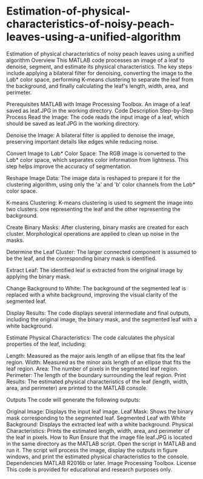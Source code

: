 # Estimation-of-physical-characteristics-of-noisy-peach-leaves-using-a-unified-algorithm
Estimation of physical characteristics of noisy peach leaves using a unified algorithm
Overview
This MATLAB code processes an image of a leaf to denoise, segment, and estimate its physical characteristics. The key steps include applying a bilateral filter for denoising, converting the image to the L*a*b* color space, performing K-means clustering to separate the leaf from the background, and finally calculating the leaf's length, width, area, and perimeter.

Prerequisites
MATLAB with Image Processing Toolbox.
An image of a leaf saved as leaf.JPG in the working directory.
Code Description
Step-by-Step Process
Read the Image: The code reads the input image of a leaf, which should be saved as leaf.JPG in the working directory.

Denoise the Image: A bilateral filter is applied to denoise the image, preserving important details like edges while reducing noise.

Convert Image to L*a*b* Color Space: The RGB image is converted to the L*a*b* color space, which separates color information from lightness. This step helps improve the accuracy of segmentation.

Reshape Image Data: The image data is reshaped to prepare it for the clustering algorithm, using only the 'a' and 'b' color channels from the L*a*b* color space.

K-means Clustering: K-means clustering is used to segment the image into two clusters: one representing the leaf and the other representing the background.

Create Binary Masks: After clustering, binary masks are created for each cluster. Morphological operations are applied to clean up noise in the masks.

Determine the Leaf Cluster: The larger connected component is assumed to be the leaf, and the corresponding binary mask is identified.

Extract Leaf: The identified leaf is extracted from the original image by applying the binary mask.

Change Background to White: The background of the segmented leaf is replaced with a white background, improving the visual clarity of the segmented leaf.

Display Results: The code displays several intermediate and final outputs, including the original image, the binary mask, and the segmented leaf with a white background.

Estimate Physical Characteristics: The code calculates the physical properties of the leaf, including:

Length: Measured as the major axis length of an ellipse that fits the leaf region.
Width: Measured as the minor axis length of an ellipse that fits the leaf region.
Area: The number of pixels in the segmented leaf region.
Perimeter: The length of the boundary surrounding the leaf region.
Print Results: The estimated physical characteristics of the leaf (length, width, area, and perimeter) are printed to the MATLAB console.

Outputs
The code will generate the following outputs:

Original Image: Displays the input leaf image.
Leaf Mask: Shows the binary mask corresponding to the segmented leaf.
Segmented Leaf with White Background: Displays the extracted leaf with a white background.
Physical Characteristics: Prints the estimated length, width, area, and perimeter of the leaf in pixels.
How to Run
Ensure that the image file leaf.JPG is located in the same directory as the MATLAB script.
Open the script in MATLAB and run it.
The script will process the image, display the outputs in figure windows, and print the estimated physical characteristics to the console.
Dependencies
MATLAB R2016b or later.
Image Processing Toolbox.
License
This code is provided for educational and research purposes only.
